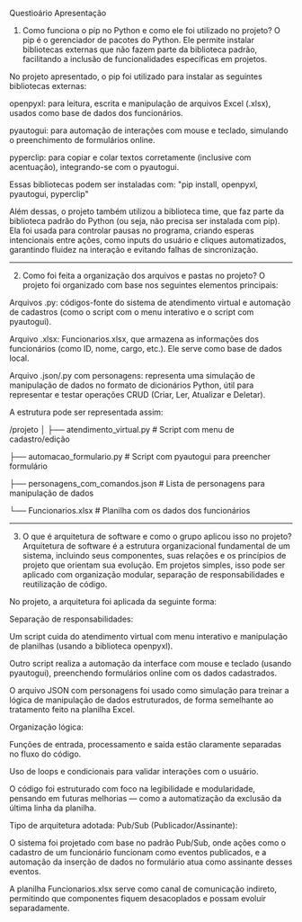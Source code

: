 Questioário Apresentação

1. Como funciona o pip no Python e como ele foi utilizado no projeto?
O pip é o gerenciador de pacotes do Python. Ele permite instalar bibliotecas externas que não fazem parte da biblioteca padrão, facilitando a inclusão de funcionalidades específicas em projetos.

No projeto apresentado, o pip foi utilizado para instalar as seguintes bibliotecas externas:

openpyxl: para leitura, escrita e manipulação de arquivos Excel (.xlsx), usados como base de dados dos funcionários.

pyautogui: para automação de interações com mouse e teclado, simulando o preenchimento de formulários online.

pyperclip: para copiar e colar textos corretamente (inclusive com acentuação), integrando-se com o pyautogui.

Essas bibliotecas podem ser instaladas com: "pip install, openpyxl, pyautogui, pyperclip"

Além dessas, o projeto também utilizou a biblioteca time, que faz parte da biblioteca padrão do Python (ou seja, não precisa ser instalada com pip). Ela foi usada para controlar pausas no programa, criando esperas intencionais entre ações, como inputs do usuário e cliques automatizados, garantindo fluidez na interação e evitando falhas de sincronização.

--------------------------------------------------------------------------------------------------------------------------------------------------------------------------------------------------------------------------------------------

2. Como foi feita a organização dos arquivos e pastas no projeto?
O projeto foi organizado com base nos seguintes elementos principais:

Arquivos .py: códigos-fonte do sistema de atendimento virtual e automação de cadastros (como o script com o menu interativo e o script com pyautogui).

Arquivo .xlsx: Funcionarios.xlsx, que armazena as informações dos funcionários (como ID, nome, cargo, etc.). Ele serve como base de dados local.

Arquivo .json/.py com personagens: representa uma simulação de manipulação de dados no formato de dicionários Python, útil para representar e testar operações CRUD (Criar, Ler, Atualizar e Deletar).

A estrutura pode ser representada assim:

/projeto
│
├── atendimento_virtual.py        # Script com menu de cadastro/edição

├── automacao_formulario.py       # Script com pyautogui para preencher formulário

├── personagens_com_comandos.json # Lista de personagens para manipulação de dados

└── Funcionarios.xlsx             # Planilha com os dados dos funcionários

----------------------------------------------------------------------------------------------------------------------------------------------------------------------------------------------------------------------------------------

3. O que é arquitetura de software e como o grupo aplicou isso no projeto?
Arquitetura de software é a estrutura organizacional fundamental de um sistema, incluindo seus componentes, suas relações e os princípios de projeto que orientam sua evolução. Em projetos simples, isso pode ser aplicado com organização modular, separação de responsabilidades e reutilização de código.

No projeto, a arquitetura foi aplicada da seguinte forma:

Separação de responsabilidades:

Um script cuida do atendimento virtual com menu interativo e manipulação de planilhas (usando a biblioteca openpyxl).

Outro script realiza a automação da interface com mouse e teclado (usando pyautogui), preenchendo formulários online com os dados cadastrados.

O arquivo JSON com personagens foi usado como simulação para treinar a lógica de manipulação de dados estruturados, de forma semelhante ao tratamento feito na planilha Excel.

Organização lógica:

Funções de entrada, processamento e saída estão claramente separadas no fluxo do código.

Uso de loops e condicionais para validar interações com o usuário.

O código foi estruturado com foco na legibilidade e modularidade, pensando em futuras melhorias — como a automatização da exclusão da última linha da planilha.

Tipo de arquitetura adotada: Pub/Sub (Publicador/Assinante):

O sistema foi projetado com base no padrão Pub/Sub, onde ações como o cadastro de um funcionário funcionam como eventos publicados, e a automação da inserção de dados no formulário atua como assinante desses eventos.

A planilha Funcionarios.xlsx serve como canal de comunicação indireto, permitindo que componentes fiquem desacoplados e possam evoluir separadamente.
